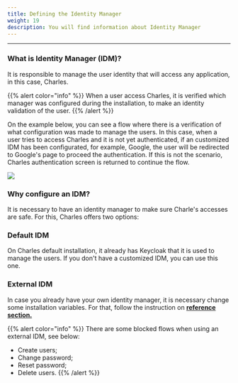 ```yaml
---
title: Defining the Identity Manager
weight: 19
description: You will find information about Identity Manager
---
```


---

### **What is Identity Manager \(IDM\)?**

It is responsible to manage the user identity that will access any application, in this case, Charles.

{{% alert color="info" %}}
When a user access Charles, it is verified which manager was configured during the installation, to make an identity validation of the user. 
{{% /alert %}}

On the example below, you can see a flow where there is a verification of what configuration was made to manage the users. In this case, when a user tries to access Charles and it is not yet authenticated, if an customized IDM has been configurated, for example, Google, the user will be redirected to Google's page to proceed the authentication. If this is not the scenario, Charles authentication screen is returned to continue the flow.

![](/docs-charles/untitled-diagram-1-.png)

### **Why configure an IDM?** 

It is necessary to have an identity manager to make sure Charle's accesses are safe. For this, Charles offers two options:

### **Default IDM** 

On Charles default installation, it already has Keycloak that it is used to manage the users. If you don't have a customized IDM, you can use this one.

### **External IDM** 

In case you already have your own identity manager, it is necessary change some installation variables. For that, follow the instruction on [**reference section.**](/docs-charles/reference/identity-manager/)

{{% alert color="info" %}}
There are some blocked flows when using an external IDM, see below:

* Create users;
* Change password;
* Reset password; 
* Delete users. 
{{% /alert %}}

